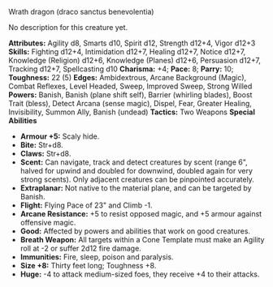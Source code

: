 Wrath dragon (draco sanctus benevolentia)

No description for this creature yet.

**Attributes:** Agility d8, Smarts d10, Spirit d12, Strength d12+4,
Vigor d12+3
**Skills:** Fighting d12+4, Intimidation d12+7, Healing d12+7, Notice
d12+7, Knowledge (Religion) d12+6, Knowledge (Planes) d12+6, Persuasion
d12+7, Tracking d12+7, Spellcasting d10
**Charisma:** +4; **Pace:** 8; **Parry:** 10; **Toughness:** 22 (5)
**Edges:** Ambidextrous, Arcane Background (Magic), Combat Reflexes,
Level Headed, Sweep, Improved Sweep, Strong Willed
**Powers:** Banish, Banish (plane shift self), Barrier (whirling
blades), Boost Trait (bless), Detect Arcana (sense magic), Dispel, Fear,
Greater Healing, Invisibility, Summon Ally, Banish (undead)
**Tactics:** Two Weapons
**Special Abilities**
- **Armour +5:** Scaly hide.
- **Bite:** Str+d8.
- **Claws:** Str+d8.
- **Scent:** Can navigate, track and detect creatures by scent (range
6", halved for upwind and doubled for downwind, doubled again for very
strong scents). Only adjacent creatures can be pinpointed accurately.
- **Extraplanar:** Not native to the material plane, and can be targeted
by Banish.
- **Flight:** Flying Pace of 23" and Climb -1.
- **Arcane Resistance:** +5 to resist opposed magic, and +5 armour
against offensive magic.
- **Good:** Affected by powers and abilities that work on good
creatures.
- **Breath Weapon:** All targets within a Cone Template must make an
Agility roll at -2 or suffer 2d12 fire damage.
- **Immunities:** Fire, sleep, poison and paralysis.
- **Size +8:** Thirty feet long; Toughness +8.
- **Huge:** -4 to attack medium-sized foes, they receive +4 to their
attacks.

